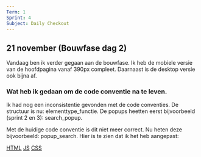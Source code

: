 ```yaml
---
Term: 1  
Sprint: 4  
Subject: Daily Checkout  
---
```


## 21 november (Bouwfase dag 2)

Vandaag ben ik verder gegaan aan de bouwfase. Ik heb de mobiele versie van de hoofdpagina vanaf 390px compleet. Daarnaast is de desktop versie ook bijna af.

### Wat heb ik gedaan om de code conventie na te leven.

Ik had nog een inconsistentie gevonden met de code conventies.
De structuur is nu: elementtype_functie.
De popups heetten eerst bijvoorbeeld (sprint 2 en 3): search_popup.

Met de huidige code conventie is dit niet meer correct.
Nu heten deze bijvoorbeeld:
popup_search.
Hier is te zien dat ik het heb aangepast:

[HTML](https://github.com/DivaniNL/look-and-feel-corporate-identity/commit/9d273119710ed24422230378358ea6e478e282b7#diff-1b062b89d86c4bd360d644be21410ec92100adac7ed27c5e47a9a38757993f45R682)
[JS](https://github.com/DivaniNL/look-and-feel-corporate-identity/commit/9d273119710ed24422230378358ea6e478e282b7#diff-68e5fc69a6a980a801fd0d1f8a8c78fdf84a7d0a13ae3d9555306935023cefa2L106)
[CSS](https://github.com/DivaniNL/look-and-feel-corporate-identity/commit/c92feee1536566ae5426d776ff7029704a761bc7)
